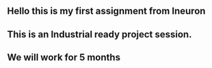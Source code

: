 ## Hello this is my first assignment from Ineuron
## This is an Industrial ready project session.
## We will work for 5 months